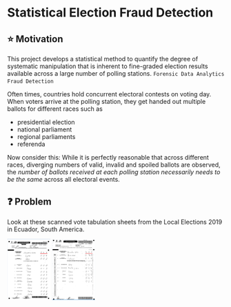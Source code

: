 # Statistical Election Fraud Detection 
## :star: Motivation 
This project develops a statistical method to quantify the degree of systematic manipulation that is inherent to fine-graded election results available 
across a large number of polling stations. `Forensic Data Analytics` `Fraud Detection` 

Often times, countries hold concurrent electoral contests on voting day. When voters arrive at the polling station, they get handed out multiple ballots for different 
races such as 
- presidential election 
- national parliament
- regional parliaments
- referenda

Now consider this: While it is perfectly reasonable that across different races, diverging numbers of valid, invalid and spoiled ballots are observed, the *number of 
ballots received at each polling station necessarily needs to be the same* across all electoral events. 

## :question: Problem 
Look at these scanned vote tabulation sheets from the Local Elections 2019 in Ecuador, South America. 

<p float="left">
  <img src="/acta_prefecto.pdf" width="100" />
  <img src="/acta_alcalde.pdf" width="100" /> 
</p>

